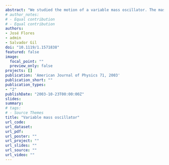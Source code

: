 ```yaml
---
abstract: "We studied the motion of a variable mass oscillator. The mass used is a container full of sand that loses sand at a constant rate and hangs from a spring. The spring was suspended from a force sensor connected to a data acquisition system that let us study the evolution of the system. In the underdamped regime we identified three distinct types of behavior for the system, depending on the relation between the energy loss due to the exit of mass and the energy loss through friction. The experimental results are well described by both the numerical solution to the equations of motion and our model, which makes it simple to predict the different types of behavior and to assess the relevant physical parameters involved in the dynamics of this system."
# author_notes:
# - Equal contribution
# - Equal contribution
authors:
- José Flores
- admin
- Salvador Gil
doi: "10.1119/1.1571838"
featured: false
image:
  focal_point: ""
  preview_only: false
projects: []
publication: 'American Journal of Physics 71, 2003'
publication_short: ""
publication_types:
- "2"
publishDate: "2003-10-23T00:00:00Z"
slides: 
summary: 
# tags:
# - Source Themes
title: "Variable mass oscillator"
url_code: 
url_dataset: 
url_pdf: 
url_poster: ""
url_project: ""
url_slides: ""
url_source: ""
url_video: ""
---
```

